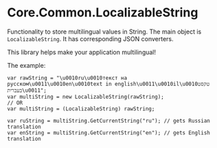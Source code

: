 # Core.Common.LocalizableString
Functionality to store multilingual values in String. The main object is `LocalizableString`. It has corresponding JSON converters.

This library helps make your application multilingual!

The example:
```
var rawString = "\u0010ru\u0010текст на русском\u0011\u0010en\u0010text in english\u0011\u0010il\u0010טקסט בעברית\u0011";
var multiString = new LocalizableString(rawString);
// OR
var multiString = (LocalizableString) rawString;

var ruString = multiString.GetCurrentString("ru"); // gets Russian translation
var enString = multiString.GetCurrentString("en"); // gets English translation
```
